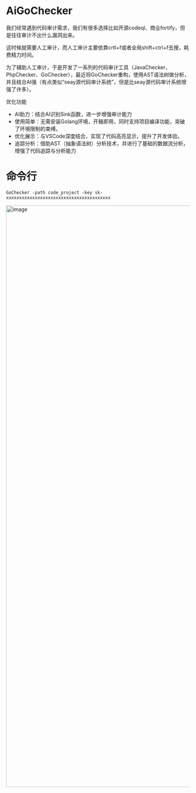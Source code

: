 # AiGoChecker
我们经常遇到代码审计需求，我们有很多选择比如开源codeql、商业fortify，但是往往审计不出什么漏洞出来。

这时候就需要人工审计，而人工审计主要依靠crtl+f或者全局shift+ctrl+f去搜，耗费精力时间。

为了辅助人工审计，于是开发了一系列的代码审计工具（JavaChecker、PhpChecker、GoChecker），最近将GoChecker重构，使用AST语法树做分析，并且结合AI强（有点类似“seay源代码审计系统”，但是比seay源代码审计系统增强了许多）。

优化功能
* AI助力：结合AI识别Sink函数，进一步增强审计能力
* 使用简单：无需安装Golang环境，开箱即用，同时支持项目编译功能，突破了环境限制的束缚。
* 优化展示：与VSCode深度结合，实现了代码高亮显示，提升了开发体验。
* 追踪分析：借助AST（抽象语法树）分析技术，并进行了基础的数据流分析，增强了代码追踪与分析能力



# 命令行

```
GoChecker -path code_project -key sk-xxxxxxxxxxxxxxxxxxxxxxxxxxxxxxxxxxxxxxxx
```


<img width="1589" alt="image" src="https://github.com/user-attachments/assets/dee1ea0d-eddb-4ab1-a8ad-d819cb9b98fa" />
